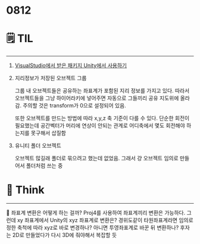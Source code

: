 # 0812

# 🗒️ TIL

---

1. [VisualStudio에서 받은 패키지 Unity에서 사용하기](https://zept-gmk.tistory.com/17)
2. 지리정보가 저장된 오브젝트 그룹

    그룹 내 오브젝트들은 공유하는 좌표계가 포함된 지리 정보를 가지고 있다. 따라서 오브젝트들을 그냥 하이어라키에 넣어주면 자동으로 그들끼리 공유 지도위에 올라감. 주의할 것은 transform가 0으로 설정되어 있음.

    또한 오브젝트를 만드는 방법에 따라 x,y,z 축 기준이 다를 수 있다. 단순한 회전이 필요했는데 공간벡터가 머리에 연상이 안되는 관계로 어디축에서 몇도 회전해야 하는지를 못구해서 삽질함

3. 유니티 폴더 오브젝트

    오브젝트 많길래 폴더로 묶으려고 했는데 없었음. 그래서 걍 오브젝트 임의로 만들어서 폴더처럼 쓰는 중

# 💭 Think

---

🤔 좌표계 변환은 어떻게 하는 걸까? Proj4를 사용하여 좌표계끼리 변환은 가능하다. 그런데 xy 좌표계에서 Unity의 xyz 좌표계로 변환은? 경위도같이 타원좌표계라면 임의로 정한 축척에 따라 xyz로 바로 변경하나? 아니면 투영좌표계로 바꾼 뒤 변환하나? 후자는 2D로 만들었다가 다시 3D에 줘야해서 복잡할 듯